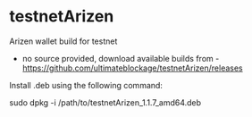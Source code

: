 # testnetArizen
Arizen wallet build for testnet
- no source provided, download available builds from - https://github.com/ultimateblockage/testnetArizen/releases


Install .deb using the following command:

sudo dpkg -i /path/to/testnetArizen_1.1.7_amd64.deb
